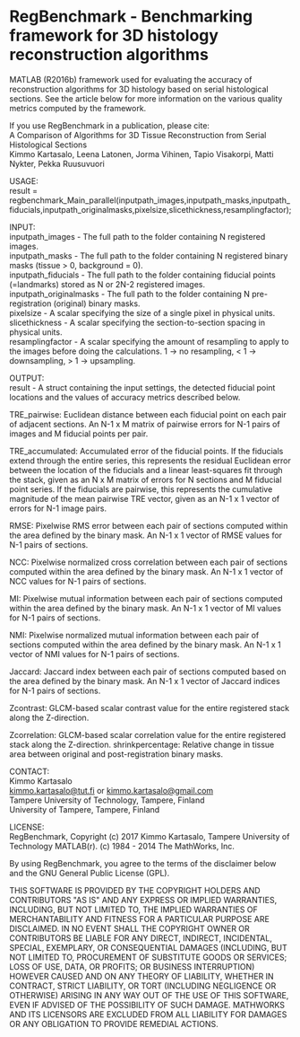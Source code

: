 # RegBenchmark - Benchmarking framework for 3D histology reconstruction algorithms

MATLAB (R2016b) framework used for evaluating the accuracy of reconstruction algorithms for 3D histology based on serial histological sections. See the article below for more information on the various quality metrics computed by the framework.

If you use RegBenchmark in a publication, please cite:  
A Comparison of Algorithms for 3D Tissue Reconstruction from Serial Histological Sections  
Kimmo Kartasalo, Leena Latonen, Jorma Vihinen, Tapio Visakorpi, Matti Nykter, Pekka Ruusuvuori

USAGE:  
result = regbenchmark_Main_parallel(inputpath_images,inputpath_masks,inputpath_fiducials,inputpath_originalmasks,pixelsize,slicethickness,resamplingfactor);

INPUT:  
inputpath_images - The full path to the folder containing N registered images.  
inputpath_masks - The full path to the folder containing N registered binary masks (tissue > 0, background = 0).  
inputpath_fiducials - The full path to the folder containing fiducial points (=landmarks) stored as N or 2N-2 registered images.  
inputpath_originalmasks - The full path to the folder containing N pre-registration (original) binary masks.  
pixelsize - A scalar specifying the size of a single pixel in physical units.  
slicethickness - A scalar specifying the section-to-section spacing in physical units.  
resamplingfactor - A scalar specifying the amount of resampling to apply to the images before doing the calculations. 1 -> no resampling, < 1 -> downsampling, > 1 -> upsampling.  

OUTPUT:  
result - A struct containing the input settings, the detected fiducial point locations and the values of accuracy metrics described below.

TRE_pairwise: Euclidean distance between each fiducial point on each pair of adjacent sections. An N-1 x M matrix of pairwise errors for N-1 pairs of images and M fiducial points per pair.

TRE_accumulated: Accumulated error of the fiducial points. If the fiducials extend through the entire series, this represents the residual Euclidean error between the location of the fiducials and a linear least-squares fit through the stack, given as an N x M matrix of errors for N sections and M fiducial point series. If the fiducials are pairwise, this represents the cumulative magnitude of the mean pairwise TRE vector, given as an N-1 x 1 vector of errors for N-1 image pairs.

RMSE: Pixelwise RMS error between each pair of sections computed within the area defined by the binary mask. An N-1 x 1 vector of RMSE values for N-1 pairs of sections.

NCC: Pixelwise normalized cross correlation between each pair of sections computed within the area defined by the binary mask. An N-1 x 1 vector of NCC values for N-1 pairs of sections.

MI: Pixelwise mutual information between each pair of sections computed within the area defined by the binary mask. An N-1 x 1 vector of MI values for N-1 pairs of sections.

NMI: Pixelwise normalized mutual information between each pair of sections computed within the area defined by the binary mask. An N-1 x 1 vector of NMI values for N-1 pairs of sections.

Jaccard: Jaccard index between each pair of sections computed based on the area defined by the binary mask. An N-1 x 1 vector of Jaccard indices for N-1 pairs of sections.

Zcontrast: GLCM-based scalar contrast value for the entire registered stack along the Z-direction.

Zcorrelation: GLCM-based scalar correlation value for the entire registered stack along the Z-direction.
shrinkpercentage: Relative change in tissue area between original and post-registration binary masks.


CONTACT:  
Kimmo Kartasalo  
kimmo.kartasalo@tut.fi or kimmo.kartasalo@gmail.com  
Tampere University of Technology, Tampere, Finland  
University of Tampere, Tampere, Finland  

LICENSE:  
RegBenchmark, Copyright (c) 2017 Kimmo Kartasalo, Tampere University of Technology
MATLAB(r). (c) 1984 - 2014 The MathWorks, Inc.

By using RegBenchmark, you agree to the terms of the disclaimer below and
the GNU General Public License (GPL).

THIS SOFTWARE IS PROVIDED BY THE COPYRIGHT HOLDERS AND CONTRIBUTORS "AS IS" 
AND ANY EXPRESS OR IMPLIED WARRANTIES, INCLUDING, BUT NOT LIMITED TO, 
THE IMPLIED WARRANTIES OF MERCHANTABILITY AND FITNESS FOR A PARTICULAR 
PURPOSE ARE DISCLAIMED. IN NO EVENT SHALL THE COPYRIGHT OWNER OR CONTRIBUTORS 
BE LIABLE FOR ANY DIRECT, INDIRECT, INCIDENTAL, SPECIAL, EXEMPLARY, OR 
CONSEQUENTIAL DAMAGES (INCLUDING, BUT NOT LIMITED TO, PROCUREMENT OF 
SUBSTITUTE GOODS OR SERVICES; LOSS OF USE, DATA, OR PROFITS; OR BUSINESS INTERRUPTION) 
HOWEVER CAUSED AND ON ANY THEORY OF LIABILITY, WHETHER IN CONTRACT, STRICT LIABILITY, 
OR TORT (INCLUDING NEGLIGENCE OR OTHERWISE) ARISING IN ANY WAY OUT OF THE USE OF THIS 
SOFTWARE, EVEN IF ADVISED OF THE POSSIBILITY OF SUCH DAMAGE. 
MATHWORKS AND ITS LICENSORS ARE EXCLUDED FROM ALL LIABILITY FOR DAMAGES OR 
ANY OBLIGATION TO PROVIDE REMEDIAL ACTIONS.
